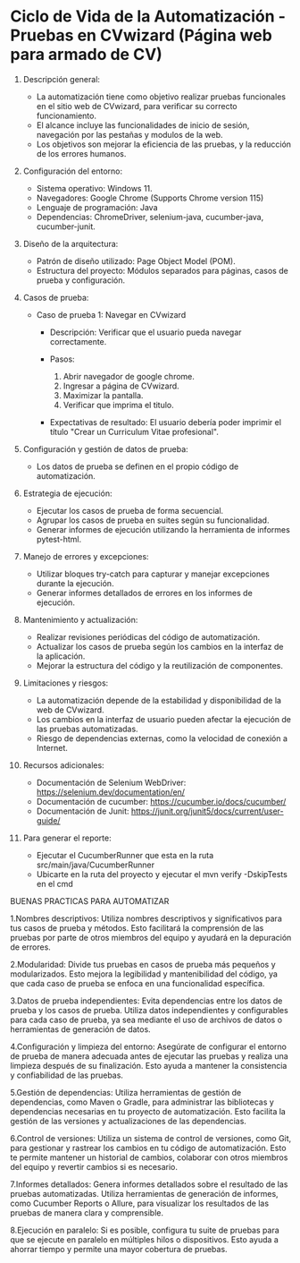 # Ciclo de Vida de la Automatización - Pruebas en CVwizard (Página web para armado de CV)

1. Descripción general:
    - La automatización tiene como objetivo realizar pruebas funcionales en el sitio web de CVwizard, para verificar su correcto funcionamiento.
    - El alcance incluye las funcionalidades de inicio de sesión, navegación por las pestañas y modulos de la web.
    - Los objetivos son mejorar la eficiencia de las pruebas,  y la reducción de los errores humanos.

2. Configuración del entorno:
    - Sistema operativo: Windows 11.
    - Navegadores: Google Chrome (Supports Chrome version 115)
    - Lenguaje de programación: Java
    - Dependencias: ChromeDriver, selenium-java, cucumber-java, cucumber-junit.

3. Diseño de la arquitectura:
    - Patrón de diseño utilizado: Page Object Model (POM).
    - Estructura del proyecto: Módulos separados para páginas, casos de prueba y configuración.

4. Casos de prueba:
    - Caso de prueba 1: Navegar en CVwizard
        - Descripción: Verificar que el usuario pueda navegar correctamente.
        - Pasos:
            1. Abrir navegador de google chrome.
            2. Ingresar a página de CVwizard.
            3. Maximizar la pantalla.
            4. Verificar que imprima el titulo.

        - Expectativas de resultado: El usuario debería poder imprimir el título "Crear un Curriculum Vitae profesional".

5. Configuración y gestión de datos de prueba:
    - Los datos de prueba se definen en el propio código de automatización.

6. Estrategia de ejecución:
    - Ejecutar los casos de prueba de forma secuencial.
    - Agrupar los casos de prueba en suites según su funcionalidad.
    - Generar informes de ejecución utilizando la herramienta de informes pytest-html.

7. Manejo de errores y excepciones:
    - Utilizar bloques try-catch para capturar y manejar excepciones durante la ejecución.
    - Generar informes detallados de errores en los informes de ejecución.

8. Mantenimiento y actualización:
    - Realizar revisiones periódicas del código de automatización.
    - Actualizar los casos de prueba según los cambios en la interfaz de la aplicación.
    - Mejorar la estructura del código y la reutilización de componentes.

9. Limitaciones y riesgos:
    - La automatización depende de la estabilidad y disponibilidad de la web de CVwizard.
    - Los cambios en la interfaz de usuario pueden afectar la ejecución de las pruebas automatizadas.
    - Riesgo de dependencias externas, como la velocidad de conexión a Internet.

10. Recursos adicionales:
    - Documentación de Selenium WebDriver: https://selenium.dev/documentation/en/
    - Documentación de cucumber: https://cucumber.io/docs/cucumber/
    - Documentación de Junit: https://junit.org/junit5/docs/current/user-guide/

11. Para generar el reporte:
    - Ejecutar el CucumberRunner que esta en la ruta src/main/java/CucumberRunner
    - Ubicarte en la ruta del proyecto y ejecutar el mvn verify -DskipTests en el cmd


BUENAS PRACTICAS PARA AUTOMATIZAR

1.Nombres descriptivos: Utiliza nombres descriptivos y significativos para tus casos de prueba y métodos. Esto facilitará la comprensión de las pruebas por parte de otros miembros del equipo y ayudará en la depuración de errores.

2.Modularidad: Divide tus pruebas en casos de prueba más pequeños y modularizados. Esto mejora la legibilidad y mantenibilidad del código, ya que cada caso de prueba se enfoca en una funcionalidad específica.

3.Datos de prueba independientes: Evita dependencias entre los datos de prueba y los casos de prueba. Utiliza datos independientes y configurables para cada caso de prueba, ya sea mediante el uso de archivos de datos o herramientas de generación de datos.

4.Configuración y limpieza del entorno: Asegúrate de configurar el entorno de prueba de manera adecuada antes de ejecutar las pruebas y realiza una limpieza después de su finalización. Esto ayuda a mantener la consistencia y confiabilidad de las pruebas.

5.Gestión de dependencias: Utiliza herramientas de gestión de dependencias, como Maven o Gradle, para administrar las bibliotecas y dependencias necesarias en tu proyecto de automatización. Esto facilita la gestión de las versiones y actualizaciones de las dependencias.

6.Control de versiones: Utiliza un sistema de control de versiones, como Git, para gestionar y rastrear los cambios en tu código de automatización. Esto te permite mantener un historial de cambios, colaborar con otros miembros del equipo y revertir cambios si es necesario.

7.Informes detallados: Genera informes detallados sobre el resultado de las pruebas automatizadas. Utiliza herramientas de generación de informes, como Cucumber Reports o Allure, para visualizar los resultados de las pruebas de manera clara y comprensible.

8.Ejecución en paralelo: Si es posible, configura tu suite de pruebas para que se ejecute en paralelo en múltiples hilos o dispositivos. Esto ayuda a ahorrar tiempo y permite una mayor cobertura de pruebas.